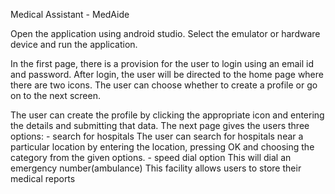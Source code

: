  Medical Assistant - MedAide

Open the application using android studio. 
Select the emulator or hardware device and run the application.

In the first page, there is a provision for the user to login using an email id and password. 
After login, the user will be directed to the home page where there are two icons. 
The user can choose whether to create a profile or go on to the next screen.

The user can create the profile by clicking the appropriate icon and entering the details and submitting that data. 
The next page gives the users three options:
	- search for hospitals
		The user can search for hospitals near a particular location by entering the location, pressing OK and choosing the category from the given options.
	- speed dial option
		This will dial an emergency number(ambulance)
		This facility allows users to store their medical reports
